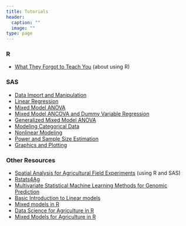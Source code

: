```yaml
---
title: Tutorials
header:
  caption: ""
  image: ""
type: page
---
```


### R

* [What They Forgot to Teach You](https://imci-idaho.github.io/2022-03-01-WhatTheyForgot/) (about using R)

### SAS

* <a href="../tutorials/sas-data-step.html" target="_blank">Data Import and Manipulation</a>
* <a href="../tutorials/sas-proc-reg.html" target="_blank">Linear Regression</a>
* <a href="../tutorials/sas-proc-mixed.html" target="_blank">Mixed Model ANOVA</a>
* <a href="../tutorials/sas-ANCOVA.html" target="_blank">Mixed Model ANCOVA and Dummy Variable Regression</a>
* <a href="../tutorials/sas-proc-glimmix.html" target="_blank">Generalized Mixed Model ANOVA</a>
* <a href="../tutorials/sas-categorical.html" target="_blank">Modeling Categorical Data</a>
* <a href="../tutorials/sas-nonlinear.html" target="_blank">Nonlinear Modeling</a>
* <a href="../tutorials/sas-power.html" target="_blank">Power and Sample Size Estimation</a>
* <a href="../tutorials/sas-graphics.html" target="_blank">Graphics and Plotting</a>


### Other Resources

* [Spatial Analysis for Agricultural Field Experiments](https://idahoagstats.github.io/guide-to-field-trial-spatial-analysis/) (using R and SAS)
* [Rstats4Ag](https://rstats4ag.org/) 
* [Multivariate Statistical Machine Learning Methods for Genomic Prediction](https://link.springer.com/content/pdf/10.1007%2F978-3-030-89010-0.pdf)
* [Basic Introduction to Linear models](https://lindeloev.github.io/tests-as-linear/#1_the_simplicity_underlying_common_tests)
* [Mixed models in R](https://m-clark.github.io/mixed-models-with-R/)
* [Data Science for Agriculture in R](https://schmidtpaul.github.io/DSFAIR/)
* [Mixed Models for Agriculture in R](https://schmidtpaul.github.io/MMFAIR/)
